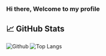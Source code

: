 ### Hi there, Welcome to my profile

## &#x1f4c8; GitHub Stats
![Github](https://github-readme-stats.vercel.app/api?username=scrub-dev&show_icons=true&theme=midnight-purple&count_private=true)
![Top Langs](https://github-readme-stats.vercel.app/api/top-langs/?username=scrub-dev&layout=compact&theme=midnight-purple)
